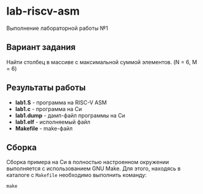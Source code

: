 # lab-riscv-asm

Выполнение лабораторной работы №1

## Вариант задания

Найти столбец в массиве с максимальной суммой элементов. (N = 6, M = 6)

## Результаты работы

* **lab1.S** - программа на RISC-V ASM
* **lab1.c** - программа на Си
* **lab1.dump** - дамп-файл программы на Си
* **lab1.elf** - исполняемый файл
* **Makefile** - make-файл

## Сборка
Сборка примера на Си в полностью настроенном окружении выполняется с использованием GNU Make. Для этого, находясь в каталоге с `Makefile` необходимо выполнить команду:
```
make
```
